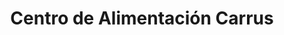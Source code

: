 ---
title: "Centro de Alimentación Carrus"
url: /elche-elx/centro-de-alimentacion-carrus/
shop: Supermarkt
---